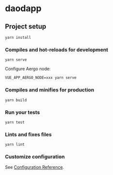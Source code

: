 # daodapp

## Project setup
```
yarn install
```

### Compiles and hot-reloads for development
```
yarn serve
```

Configure Aergo node:

```
VUE_APP_AERGO_NODE=xxx yarn serve
```

### Compiles and minifies for production
```
yarn build
```

### Run your tests
```
yarn test
```

### Lints and fixes files
```
yarn lint
```

### Customize configuration
See [Configuration Reference](https://cli.vuejs.org/config/).

